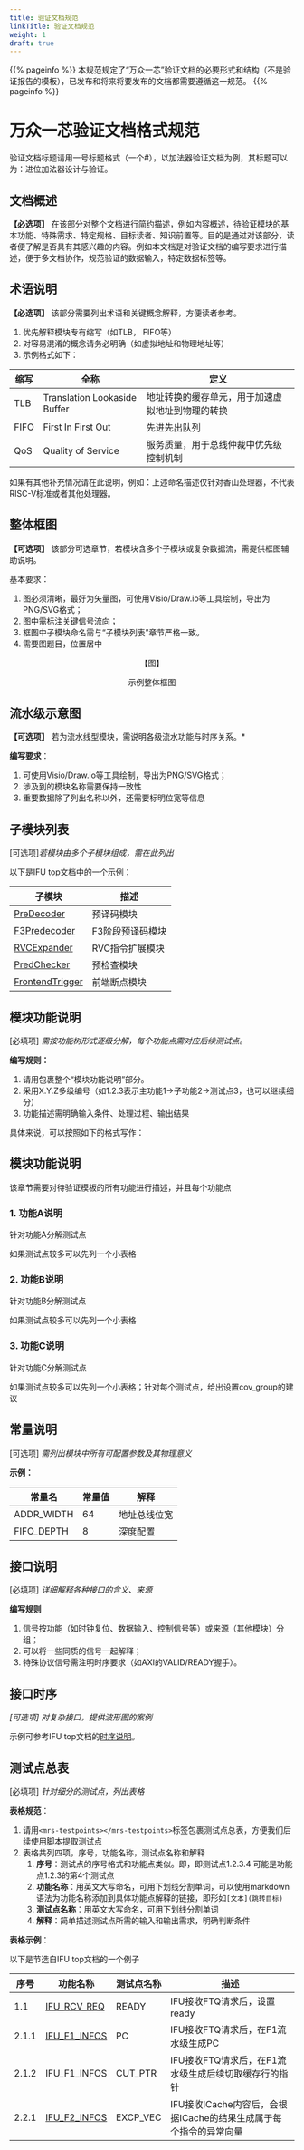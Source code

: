 ```yaml
---
title: 验证文档规范
linkTitle: 验证文档规范
weight: 1
draft: true
---
```


{{% pageinfo %}}
本规范规定了“万众一芯”验证文档的必要形式和结构（不是验证报告的模板），已发布和将来将要发布的文档都需要遵循这一规范。
{{% pageinfo %}}

# 万众一芯验证文档格式规范

验证文档标题请用一号标题格式（一个#），以加法器验证文档为例，其标题可以为：进位加法器设计与验证。

## 文档概述

**【必选项】** 在该部分对整个文档进行简约描述，例如内容概述，待验证模块的基本功能、特殊需求、特定规格、目标读者、知识前置等。目的是通过对该部分，读者便了解是否具有其感兴趣的内容。例如本文档是对验证文档的编写要求进行描述，便于多文档协作，规范验证的数据输入，特定数据标签等。

## 术语说明

**【必选项】** 该部分需要列出术语和关键概念解释，方便读者参考。
1. 优先解释模块专有缩写（如TLB， FIFO等）
2. 对容易混淆的概念请务必明确（如虚拟地址和物理地址等）
3. 示例格式如下：

| 缩写	| 全称 | 定义 |
| -- | ----- | ---|
| TLB	| Translation Lookaside Buffer	| 地址转换的缓存单元，用于加速虚拟地址到物理的转换 |
| FIFO	| First In First Out	| 先进先出队列 |
| QoS	| Quality of Service | 服务质量，用于总线仲裁中优先级控制机制 |

如果有其他补充情况请在此说明，例如：上述命名描述仅针对香山处理器，不代表RISC-V标准或者其他处理器。

## 整体框图

**【可选项】** 该部分可选章节，若模块含多个子模块或复杂数据流，需提供框图辅助说明。

基本要求：
1. 图必须清晰，最好为矢量图，可使用Visio/Draw.io等工具绘制，导出为PNG/SVG格式；
2. 图中需标注关键信号流向；
3. 框图中子模块命名需与“子模块列表”章节严格一致。
4. 需要图题目，位置居中

<p align="center">【图】</p>
<p align="center">示例整体框图</p>

## 流水级示意图

**【可选项】** 若为流水线型模块，需说明各级流水功能与时序关系。*

**编写要求**：
1. 可使用Visio/Draw.io等工具绘制，导出为PNG/SVG格式；
2. 涉及到的模块名称需要保持一致性
3. 重要数据除了列出名称以外，还需要标明位宽等信息

## 子模块列表

\[可选项\]*若模块由多个子模块组成，需在此列出*

以下是IFU top文档中的一个示例：

| 子模块                      | 描述                   |
| --------------------------- | ---------------------- |
| [PreDecoder](01_predecode.md) | 预译码模块             |
| [F3Predecoder](02_f3predecoder.md) | F3阶段预译码模块             |
| [RVCExpander](03_ifu_rvc_exp.md) | RVC指令扩展模块             |
| [PredChecker](04_pred_checker.md) | 预检查模块             |
| [FrontendTrigger](05_frontend_trigger.md) | 前端断点模块             |


## 模块功能说明

\[必填项\] *需按功能树形式逐级分解，每个功能点需对应后续测试点。*


**编写规则：**

1. 请用<mrs-functions></functions>包裹整个“模块功能说明”部分。
2. 采用X.Y.Z多级编号（如1.2.3表示主功能1→子功能2→测试点3，也可以继续细分）
3. 功能描述需明确输入条件、处理过程、输出结果

具体来说，可以按照如下的格式写作：

<mrs-functions>

## 模块功能说明

该章节需要对待验证模板的所有功能进行描述，并且每个功能点

### 1. 功能A说明
针对功能A分解测试点

如果测试点较多可以先列一个小表格

### 2. 功能B说明

针对功能B分解测试点

如果测试点较多可以先列一个小表格

### 3. 功能C说明

针对功能C分解测试点

如果测试点较多可以先列一个小表格；针对每个测试点，给出设置cov_group的建议

</mrs-functions>


## 常量说明

\[可选项\] *需列出模块中所有可配置参数及其物理意义*

**示例：**

| 常量名 | 常量值 | 解释 |
| ---- | ---- | ---- |
| ADDR_WIDTH | 64 | 地址总线位宽 |
| FIFO_DEPTH | 8 | 深度配置 |

## 接口说明
\[必填项\] *详细解释各种接口的含义、来源*

**编写规则**

1. 信号按功能（如时钟复位、数据输入、控制信号等）或来源（其他模块）分组；
2. 可以将一些同质的信号一起解释；
3. 特殊协议信号需注明时序要求（如AXI的VALID/READY握手）。

## 接口时序

*\[可选项\] 对复杂接口，提供波形图的案例*

示例可参考IFU top文档的[时序说明](./01_frontend/01_ifu/_index.md#接口时序)。

## 测试点总表

\[必填项\] *针对细分的测试点，列出表格*

**表格规范**：
1. 请用`<mrs-testpoints></mrs-testpoints>`标签包裹测试点总表，方便我们后续使用脚本提取测试点
2. 表格共列四项，序号，功能名称，测试点名称和解释
    1. **序号**：测试点的序号格式和功能点类似。即，即测试点1.2.3.4 可能是功能点1.2.3的第4个测试点
    2. **功能名称**：用英文大写命名，可用下划线分割单词，可以使用markdown语法为功能名称添加到具体功能点解释的链接，即形如`[文本](跳转目标)`
    3. **测试点名称**：用英文大写命名，可用下划线分割单词
    4. **解释**：简单描述测试点所需的输入和输出需求，明确判断条件

**表格示例**：

以下是节选自IFU top文档的一个例子

<mrs-testpoints>

| 序号 |  功能名称 | 测试点名称      | 描述                  |
| ----- |-----------------|---------------------|------------------------------------|
| 1\.1 | [IFU_RCV_REQ](#1-接收ftq取指令请求f0流水级) | READY | IFU接收FTQ请求后，设置ready |
| 2\.1\.1| [IFU_F1_INFOS](#21-f1流水级计算信息和切分指针) | PC | IFU接收FTQ请求后，在F1流水级生成PC         |
| 2\.1\.2| IFU_F1_INFOS | CUT_PTR | IFU接收FTQ请求后，在F1流水级生成后续切取缓存行的指针 |
| 2\.2\.1 | [IFU_F2_INFOS](#22-f2流水级获取指令信息) |  EXCP_VEC | IFU接收ICache内容后，会根据ICache的结果生成属于每个指令的异常向量  |

</mrs-testpoints>

